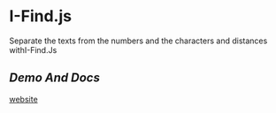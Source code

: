 # I-Find.js


Separate the texts from the numbers and the characters and distances withI-Find.Js



## _Demo And Docs_


[website](https://animate.style/)

